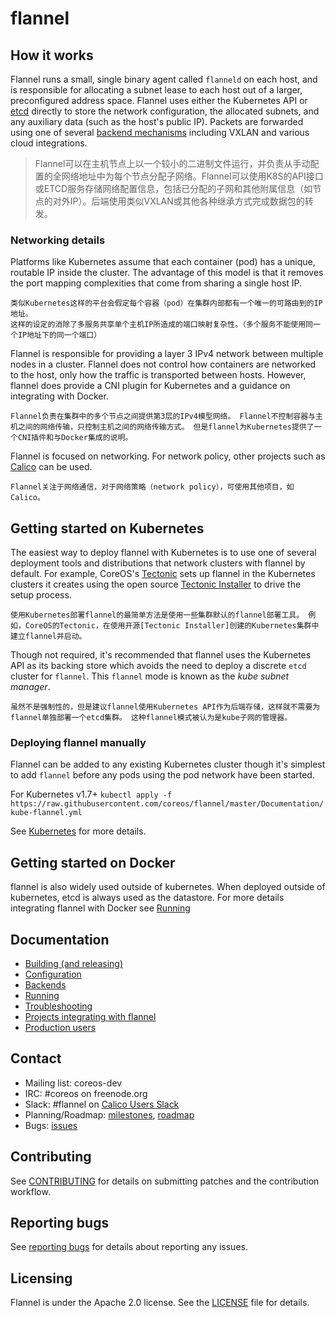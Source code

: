 # flannel

## How it works

Flannel runs a small, single binary agent called `flanneld` on each host, and is responsible for allocating a subnet lease to each host out of a larger, preconfigured address space.
Flannel uses either the Kubernetes API or [etcd][etcd] directly to store the network configuration, the allocated subnets, and any auxiliary data (such as the host's public IP).
Packets are forwarded using one of several [backend mechanisms][backends] including VXLAN and various cloud integrations.

> Flannel可以在主机节点上以一个较小的二进制文件运行，并负责从手动配置的全网络地址中为每个节点分配子网络。Flannel可以使用K8S的API接口或ETCD服务存储网络配置信息，包括已分配的子网和其他附属信息（如节点的对外IP）。后端使用类似VXLAN或其他各种继承方式完成数据包的转发。

### Networking details

Platforms like Kubernetes assume that each container (pod) has a unique, routable IP inside the cluster.
The advantage of this model is that it removes the port mapping complexities that come from sharing a single host IP.

```
类似Kubernetes这样的平台会假定每个容器（pod）在集群内部都有一个唯一的可路由到的IP地址。
这样的设定的消除了多服务共享单个主机IP所造成的端口映射复杂性。（多个服务不能使用同一个IP地址下的同一个端口）
```

Flannel is responsible for providing a layer 3 IPv4 network between multiple nodes in a cluster. Flannel does not control how containers are networked to the host, only how the traffic is transported between hosts. However, flannel does provide a CNI plugin for Kubernetes and a guidance on integrating with Docker.

```
Flannel负责在集群中的多个节点之间提供第3层的IPv4模型网络。 Flannel不控制容器与主机之间的网络传输，只控制主机之间的网络传输方式。 但是flannel为Kubernetes提供了一个CNI插件和与Docker集成的说明。
```

Flannel is focused on networking. For network policy, other projects such as [Calico][calico] can be used.

```
Flannel关注于网络通信，对于网络策略（network policy），可使用其他项目，如Calico。
```

## Getting started on Kubernetes

The easiest way to deploy flannel with Kubernetes is to use one of several deployment tools and distributions that network clusters with flannel by default. For example, CoreOS's [Tectonic][tectonic] sets up flannel in the Kubernetes clusters it creates using the open source [Tectonic Installer][tectonic-installer] to drive the setup process.

```
使用Kubernetes部署flannel的最简单方法是使用一些集群默认的flannel部署工具。 例如，CoreOS的Tectonic，在使用开源[Tectonic Installer]创建的Kubernetes集群中建立flannel并启动。
```

Though not required, it's recommended that flannel uses the Kubernetes API as its backing store which avoids the need to deploy a discrete `etcd` cluster for `flannel`. This `flannel` mode is known as the *kube subnet manager*.

```
虽然不是强制性的，但是建议flannel使用Kubernetes API作为后端存储，这样就不需要为flannel单独部署一个etcd集群。 这种flannel模式被认为是kube子网的管理器。
```

### Deploying flannel manually

Flannel can be added to any existing Kubernetes cluster though it's simplest to add `flannel` before any pods using the pod network have been started.

For Kubernetes v1.7+
`kubectl apply -f https://raw.githubusercontent.com/coreos/flannel/master/Documentation/kube-flannel.yml`

See [Kubernetes](Documentation/kubernetes.md) for more details.

## Getting started on Docker

flannel is also widely used outside of kubernetes. When deployed outside of kubernetes, etcd is always used as the datastore. For more details integrating flannel with Docker see [Running](Documentation/running.md)

## Documentation
- [Building (and releasing)](Documentation/building.md)
- [Configuration](Documentation/configuration.md)
- [Backends](Documentation/backends.md)
- [Running](Documentation/running.md)
- [Troubleshooting](Documentation/troubleshooting.md)
- [Projects integrating with flannel](Documentation/integrations.md)
- [Production users](Documentation/production-users.md)

## Contact

* Mailing list: coreos-dev
* IRC: #coreos on freenode.org
* Slack: #flannel on [Calico Users Slack](https://slack.projectcalico.org)
* Planning/Roadmap: [milestones][milestones], [roadmap][roadmap]
* Bugs: [issues][flannel-issues]

## Contributing

See [CONTRIBUTING][contributing] for details on submitting patches and the contribution workflow.

## Reporting bugs

See [reporting bugs][reporting] for details about reporting any issues.

## Licensing

Flannel is under the Apache 2.0 license. See the [LICENSE][license] file for details.

[calico]: http://www.projectcalico.org
[pod-cidr]: https://kubernetes.io/docs/admin/kubelet/
[etcd]: https://github.com/coreos/etcd
[contributing]: CONTRIBUTING.md
[license]: https://github.com/coreos/flannel/blob/master/LICENSE
[milestones]: https://github.com/coreos/flannel/milestones
[flannel-issues]: https://github.com/coreos/flannel/issues
[backends]: Documentation/backends.md
[roadmap]: https://github.com/kubernetes/kubernetes/milestones
[reporting]: Documentation/reporting_bugs.md
[tectonic-installer]: https://github.com/coreos/tectonic-installer
[installing-with-kubeadm]: https://kubernetes.io/docs/getting-started-guides/kubeadm/
[tectonic]: https://coreos.com/tectonic/
